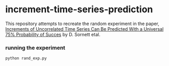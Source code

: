 # increment-time-series-prediction

This repository attempts to recreate the random experiment in the paper, [Increments of Uncorrelated Time Series Can Be Predicted With a Universal 75% Probability of Succes](https://arxiv.org/pdf/cond-mat/0001324) by D. Sornett etal.

### running the experiment
```bash
python rand_exp.py
```
